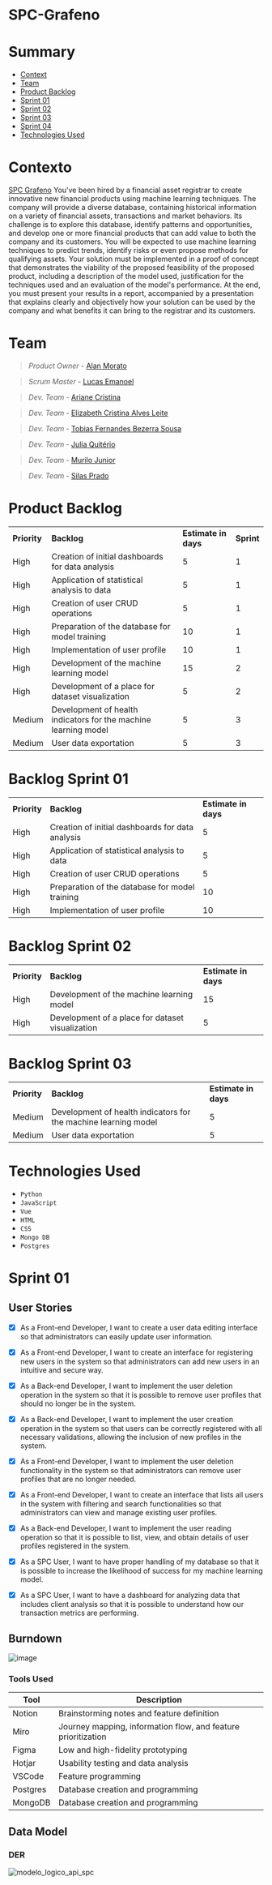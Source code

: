 # SPC-Grafeno



# Summary
* [Context](#contexto)
* [Team](#team)
* [Product Backlog](#product-backlog)
* [Sprint 01](#sprint-01)
* [Sprint 02](#sprint-02)
* [Sprint 03](#sprint-03)
* [Sprint 04](#sprint-04)
* [Technologies Used](#technologies-used)
  
# Contexto
[SPC Grafeno](https://spcgrafeno.com.br/)
 You've been hired by a financial asset registrar to create innovative new financial products using machine learning techniques. The company will provide a diverse database, containing historical information on a variety of financial assets, transactions and market behaviors. Its challenge is to explore this database, identify patterns and opportunities, and develop one or more financial products that can add value to both the company and its customers.
 You will be expected to use machine learning techniques to predict trends, identify risks or even propose methods for qualifying assets. Your solution must be implemented in a proof of concept that demonstrates the viability of the proposed feasibility of the proposed product, including a description of the model used, justification for the techniques used and an evaluation of the model's performance.
 At the end, you must present your results in a report, accompanied by a presentation that explains clearly and objectively how your solution can be used by the company and what benefits it can bring to the registrar and its customers.

# Team

> _Product Owner_ - [Alan Morato](https://www.linkedin.com/in/alan-morato-37b214154/)

> _Scrum Master_ - [Lucas Emanoel](https://www.linkedin.com/in/lucas-emanoel-teixeira-engracio-da-silva-ab5611234/)

> _Dev. Team_ - [Ariane Cristina](https://www.linkedin.com/in/ariane-sousa77/)

> _Dev. Team_ - [Elizabeth Cristina Alves Leite](https://www.linkedin.com/in/elizabeth-cristina-alves-leite-176a9416a)

> _Dev. Team_ - [Tobias Fernandes Bezerra Sousa](https://www.linkedin.com/in/tobias-sousa-23bba822a)

> _Dev. Team_ - [Julia Quitério](https://www.linkedin.com/in/j%C3%BAlia-quit%C3%A9rio-934894205/)

> _Dev. Team_ - [Murilo Junior](https://www.linkedin.com/in/murilo-jos%C3%A9-de-brito-junior-32403b157/)

> _Dev. Team_ - [Silas Prado](https://www.linkedin.com/in/silasprd/)

# Product Backlog
<div> <table> <tr> <td><b>Priority</b></td> <td><b>Backlog</b></td> <td><b>Estimate in days</b></td> <td><b>Sprint</b></td> </tr> <tr> <td>High</td> <td>Creation of initial dashboards for data analysis</td> <td>5</td> <td>1</td> </tr> <tr> <td>High</td> <td>Application of statistical analysis to data</td> <td>5</td> <td>1</td> </tr> <tr> <td>High</td> <td>Creation of user CRUD operations</td> <td>5</td> <td>1</td> </tr> <tr> <td>High</td> <td>Preparation of the database for model training</td> <td>10</td> <td>1</td> </tr> <tr> <td>High</td> <td>Implementation of user profile</td> <td>10</td> <td>1</td> </tr> <tr> <td>High</td> <td>Development of the machine learning model</td> <td>15</td> <td>2</td> </tr> <tr> <td>High</td> <td>Development of a place for dataset visualization</td> <td>5</td> <td>2</td> </tr> <tr> <td>Medium</td> <td>Development of health indicators for the machine learning model</td> <td>5</td> <td>3</td> </tr> <tr> <td>Medium</td> <td>User data exportation</td> <td>5</td> <td>3</td> </tr> </table> </div>

# Backlog Sprint 01
<div> <table> <tr> <td><b>Priority</b></td> <td><b>Backlog</b></td> <td><b>Estimate in days</b></td> </tr> <tr> <td>High</td> <td>Creation of initial dashboards for data analysis</td> <td>5</td> </tr> <tr> <td>High</td> <td>Application of statistical analysis to data</td> <td>5</td> </tr> <tr> <td>High</td> <td>Creation of user CRUD operations</td> <td>5</td> </tr> <tr> <td>High</td> <td>Preparation of the database for model training</td> <td>10</td> </tr> <tr> <td>High</td> <td>Implementation of user profile</td> <td>10</td> </tr> </table> </div>

# Backlog Sprint 02
<div> <table> <tr> <td><b>Priority</b></td> <td><b>Backlog</b></td> <td><b>Estimate in days</b></td> </tr> <tr> <td>High</td> <td>Development of the machine learning model</td> <td>15</td> </tr> <tr> <td>High</td> <td>Development of a place for dataset visualization</td> <td>5</td> </tr> </table> </div>


# Backlog Sprint 03
<div> <table> <tr> <td><b>Priority</b></td> <td><b>Backlog</b></td> <td><b>Estimate in days</b></td> </tr> <tr> <td>Medium</td> <td>Development of health indicators for the machine learning model</td> <td>5</td> </tr> <tr> <td>Medium</td> <td>User data exportation</td> <td>5</td> </tr> </table> </div>

# Technologies Used
- ``Python``
- ``JavaScript``
- ``Vue``
- ``HTML``
- ``CSS``
- ``Mongo DB``
- ``Postgres``

# Sprint 01
## User Stories
- [x] As a Front-end Developer, I want to create a user data editing interface so that administrators can easily update user information.
- [x] As a Front-end Developer, I want to create an interface for registering new users in the system so that administrators can add new users in an intuitive and secure way.
- [x] As a Back-end Developer, I want to implement the user deletion operation in the system so that it is possible to remove user profiles that should no longer be in the system.
- [x] As a Back-end Developer, I want to implement the user creation operation in the system so that users can be correctly registered with all necessary validations, allowing the inclusion of new profiles in the system.
- [x] As a Front-end Developer, I want to implement the user deletion functionality in the system so that administrators can remove user profiles that are no longer needed.
- [x] As a Front-end Developer, I want to create an interface that lists all users in the system with filtering and search functionalities so that administrators can view and manage existing user profiles.
- [x] As a Back-end Developer, I want to implement the user reading operation so that it is possible to list, view, and obtain details of user profiles registered in the system.
- [x] As a SPC User, I want to have proper handling of my database so that it is possible to increase the likelihood of success for my machine learning model.
- [x] As a SPC User, I want to have a dashboard for analyzing data that includes client analysis so that it is possible to understand how our transaction metrics are performing.


## Burndown

![image](https://github.com/user-attachments/assets/b0fe6471-e82f-4e0a-ae3c-f2b298fdefa7)


### Tools Used
Tool   | Description
--------- | ------
Notion | Brainstorming notes and feature definition  
Miro | Journey mapping, information flow, and feature prioritization  
Figma | Low and high-fidelity prototyping  
Hotjar | Usability testing and data analysis  
VSCode | Feature programming  
Postgres | Database creation and programming  
MongoDB | Database creation and programming  


## Data Model
### DER
![modelo_logico_api_spc](https://github.com/user-attachments/assets/7aef590f-efc9-4a80-ba2b-22118d91f195)


